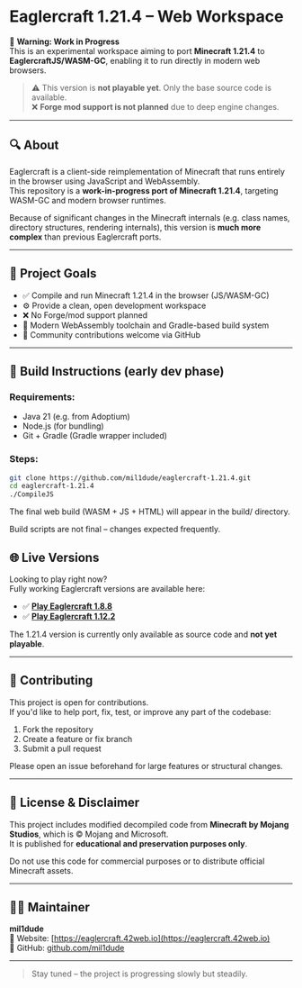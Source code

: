 # Eaglercraft 1.21.4 – Web Workspace

🚧 **Warning: Work in Progress**  
This is an experimental workspace aiming to port **Minecraft 1.21.4** to **EaglercraftJS/WASM-GC**, enabling it to run directly in modern web browsers.

> ⚠️ This version is **not playable yet**. Only the base source code is available.  
> ❌ **Forge mod support is not planned** due to deep engine changes.

---

## 🔍 About

Eaglercraft is a client-side reimplementation of Minecraft that runs entirely in the browser using JavaScript and WebAssembly.  
This repository is a **work-in-progress port of Minecraft 1.21.4**, targeting WASM-GC and modern browser runtimes.

Because of significant changes in the Minecraft internals (e.g. class names, directory structures, rendering internals), this version is **much more complex** than previous Eaglercraft ports.

---

## 🎯 Project Goals

- ✅ Compile and run Minecraft 1.21.4 in the browser (JS/WASM-GC)
- ⚙️ Provide a clean, open development workspace
- ❌ No Forge/mod support planned
- 🔧 Modern WebAssembly toolchain and Gradle-based build system
- 📢 Community contributions welcome via GitHub

---

## 🔧 Build Instructions (early dev phase)

### Requirements:

- Java 21 (e.g. from Adoptium)
- Node.js (for bundling)
- Git + Gradle (Gradle wrapper included)

### Steps:

```bash
git clone https://github.com/mil1dude/eaglercraft-1.21.4.git
cd eaglercraft-1.21.4
./CompileJS
```
The final web build (WASM + JS + HTML) will appear in the build/ directory.

Build scripts are not final – changes expected frequently.

## 🌐 Live Versions

Looking to play right now?  
Fully working Eaglercraft versions are available here:

- ✅ **[Play Eaglercraft 1.8.8](https://eaglercraft.42web.io/clients/1.8.8/)**
- ✅ **[Play Eaglercraft 1.12.2](https://eaglercraft.42web.io/clients/1.12.2/)**

The 1.21.4 version is currently only available as source code and **not yet playable**.

---

## 🤝 Contributing

This project is open for contributions.  
If you'd like to help port, fix, test, or improve any part of the codebase:

1. Fork the repository
2. Create a feature or fix branch
3. Submit a pull request

Please open an issue beforehand for large features or structural changes.

---

## 📄 License & Disclaimer

This project includes modified decompiled code from **Minecraft by Mojang Studios**, which is © Mojang and Microsoft.  
It is published for **educational and preservation purposes only**.

Do not use this code for commercial purposes or to distribute official Minecraft assets.

---

## 🧑‍💻 Maintainer

**mil1dude**  
🔗 Website: [https://eaglercraft.42web.io](https://eaglercraft.42web.io)  
📧 GitHub: [github.com/mil1dude](https://github.com/mil1dude)

---

> Stay tuned – the project is progressing slowly but steadily.
